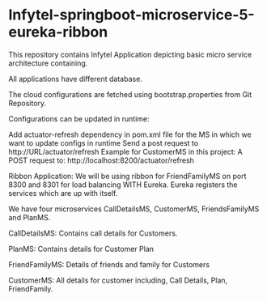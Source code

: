 # Infytel-springboot-microservice-5-eureka-ribbon

This repository contains Infytel Application depicting basic micro service architecture containing.

All applications have different database.

The cloud configurations are fetched using bootstrap.properties from Git Repository.

Configurations can be updated in runtime:

Add actuator-refresh dependency in pom.xml file for the MS in which we want to update configs in runtime Send a post request to http://URL/actuator/refresh Example for CustomerMS in this project: A POST request to: http://localhost:8200/actuator/refresh

Ribbon Application: We will be using ribbon for FriendFamilyMS on port 8300 and 8301 for load balancing WITH Eureka.
Eureka registers the services which are up with itself.

We have four microservices CallDetailsMS, CustomerMS, FriendsFamilyMS and PlanMS.

CallDetailsMS: Contains call details for Customers.

PlanMS: Contains details for Customer Plan

FriendFamilyMS: Details of friends and family for Customers

CustomerMS: All details for customer including, Call Details, Plan, FriendFamily.
